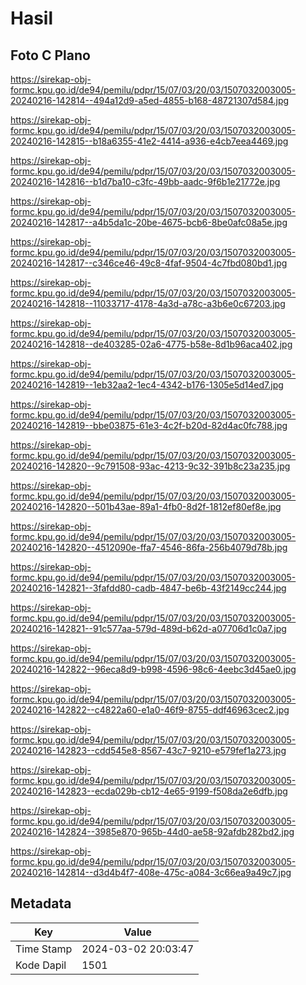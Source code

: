 # Hasil

## Foto C Plano

https://sirekap-obj-formc.kpu.go.id/de94/pemilu/pdpr/15/07/03/20/03/1507032003005-20240216-142814--494a12d9-a5ed-4855-b168-48721307d584.jpg

https://sirekap-obj-formc.kpu.go.id/de94/pemilu/pdpr/15/07/03/20/03/1507032003005-20240216-142815--b18a6355-41e2-4414-a936-e4cb7eea4469.jpg

https://sirekap-obj-formc.kpu.go.id/de94/pemilu/pdpr/15/07/03/20/03/1507032003005-20240216-142816--b1d7ba10-c3fc-49bb-aadc-9f6b1e21772e.jpg

https://sirekap-obj-formc.kpu.go.id/de94/pemilu/pdpr/15/07/03/20/03/1507032003005-20240216-142817--a4b5da1c-20be-4675-bcb6-8be0afc08a5e.jpg

https://sirekap-obj-formc.kpu.go.id/de94/pemilu/pdpr/15/07/03/20/03/1507032003005-20240216-142817--c346ce46-49c8-4faf-9504-4c7fbd080bd1.jpg

https://sirekap-obj-formc.kpu.go.id/de94/pemilu/pdpr/15/07/03/20/03/1507032003005-20240216-142818--11033717-4178-4a3d-a78c-a3b6e0c67203.jpg

https://sirekap-obj-formc.kpu.go.id/de94/pemilu/pdpr/15/07/03/20/03/1507032003005-20240216-142818--de403285-02a6-4775-b58e-8d1b96aca402.jpg

https://sirekap-obj-formc.kpu.go.id/de94/pemilu/pdpr/15/07/03/20/03/1507032003005-20240216-142819--1eb32aa2-1ec4-4342-b176-1305e5d14ed7.jpg

https://sirekap-obj-formc.kpu.go.id/de94/pemilu/pdpr/15/07/03/20/03/1507032003005-20240216-142819--bbe03875-61e3-4c2f-b20d-82d4ac0fc788.jpg

https://sirekap-obj-formc.kpu.go.id/de94/pemilu/pdpr/15/07/03/20/03/1507032003005-20240216-142820--9c791508-93ac-4213-9c32-391b8c23a235.jpg

https://sirekap-obj-formc.kpu.go.id/de94/pemilu/pdpr/15/07/03/20/03/1507032003005-20240216-142820--501b43ae-89a1-4fb0-8d2f-1812ef80ef8e.jpg

https://sirekap-obj-formc.kpu.go.id/de94/pemilu/pdpr/15/07/03/20/03/1507032003005-20240216-142820--4512090e-ffa7-4546-86fa-256b4079d78b.jpg

https://sirekap-obj-formc.kpu.go.id/de94/pemilu/pdpr/15/07/03/20/03/1507032003005-20240216-142821--3fafdd80-cadb-4847-be6b-43f2149cc244.jpg

https://sirekap-obj-formc.kpu.go.id/de94/pemilu/pdpr/15/07/03/20/03/1507032003005-20240216-142821--91c577aa-579d-489d-b62d-a07706d1c0a7.jpg

https://sirekap-obj-formc.kpu.go.id/de94/pemilu/pdpr/15/07/03/20/03/1507032003005-20240216-142822--96eca8d9-b998-4596-98c6-4eebc3d45ae0.jpg

https://sirekap-obj-formc.kpu.go.id/de94/pemilu/pdpr/15/07/03/20/03/1507032003005-20240216-142822--c4822a60-e1a0-46f9-8755-ddf46963cec2.jpg

https://sirekap-obj-formc.kpu.go.id/de94/pemilu/pdpr/15/07/03/20/03/1507032003005-20240216-142823--cdd545e8-8567-43c7-9210-e579fef1a273.jpg

https://sirekap-obj-formc.kpu.go.id/de94/pemilu/pdpr/15/07/03/20/03/1507032003005-20240216-142823--ecda029b-cb12-4e65-9199-f508da2e6dfb.jpg

https://sirekap-obj-formc.kpu.go.id/de94/pemilu/pdpr/15/07/03/20/03/1507032003005-20240216-142824--3985e870-965b-44d0-ae58-92afdb282bd2.jpg

https://sirekap-obj-formc.kpu.go.id/de94/pemilu/pdpr/15/07/03/20/03/1507032003005-20240216-142814--d3d4b4f7-408e-475c-a084-3c66ea9a49c7.jpg


## Metadata

| Key        | Value               |
| ---------- | ------------------- |
| Time Stamp | 2024-03-02 20:03:47 |
| Kode Dapil | 1501                |




